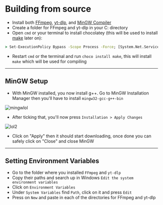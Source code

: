# Building from source
* Install both [FFmpeg](https://www.ffmpeg.org/download.html), [yt-dlp](https://github.com/yt-dlp/yt-dlp/releases/tag/2023.07.06), and [MinGW Compiler](https://sourceforge.net/projects/mingw/)
* Create a folder for FFmpeg and yt-dlp in your C: directory
*  Open ``cmd`` or your terminal to install chocolatey (this will be used to install [make](https://www.gnu.org/software/make/) later on):
```.bat
> Set-ExecutionPolicy Bypass -Scope Process -Force; [System.Net.ServicePointManager]::SecurityProtocol = [System.Net.ServicePointManager]::SecurityProtocol -bor 3072; iex ((New-Object System.Net.WebClient).DownloadString('https://community.chocolatey.org/install.ps1'))
```
* Restart ``cmd`` or the terminal and run ``choco install make``, this will install ``make`` which will be used for compiling
---
## MinGW Setup
* With MinGW installed, you now install g++. Go to MinGW Installation Manager then you'll have to install ``mingw32-gcc-g++-bin``

![mingwlol](https://cdn.discordapp.com/attachments/798150104158568448/1140928793201102938/tutorlol.png)

* After ticking that, you'll now press ``Installation > Apply Changes``

![lol2](https://cdn.discordapp.com/attachments/798150104158568448/1140929249650417766/image.png)

* Click on "Apply" then it should start downloading, once done you can safely click on "Close" and close MinGW
---
## Setting Environment Variables
* Go to the folder where you installed ``FFmpeg`` and ``yt-dlp``
* Copy their paths and search up in Windows ``Edit the system environment variables``
* Click on ``Environment Variables``
* Under ``System Variables`` find ``Path``, click on it and press ``Edit``
* Press on ``New`` and paste in each of the directories for FFmpeg and yt-dlp
